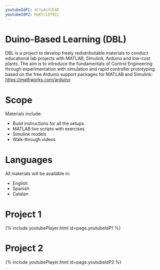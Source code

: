 ```yaml
---
youtubeIdP1: XCYyAsYCE4E
youtubeIdP2: MeKYclOT9Zc
---
```

# Duino-Based Learning (DBL)
DBL is a project to develop freely redistributable materials to conduct educational lab projects with MATLAB, Simulink, Arduino and low-cost plants. The aim is to introduce the fundamentals of Control Engineering through experimentation with simulation and rapid controller prototyping based on the free Arduino support packages for MATLAB and Simulink: https://mathworks.com/arduino

# Scope
Materials include:
- Build instructions for all the setups
- MATLAB live scripts with exercises
- Simulink models
- Walk-through videos

# Languages
All materials will be available in:
- English
- Spanish
- Catalan

# Project 1
{% include youtubePlayer.html id=page.youtubeIdP1 %}

# Project 2
{% include youtubePlayer.html id=page.youtubeIdP2 %}


